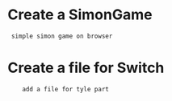 # Create a SimonGame
     simple simon game on browser
    
  # Create a file for Switch
        add a file for tyle part